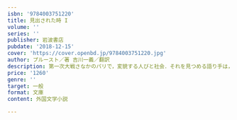 ```yaml
---
isbn: '9784003751220'
title: 見出された時 I
volume: ''
series: ''
publisher: 岩波書店
pubdate: '2018-12-15'
cover: 'https://cover.openbd.jp/9784003751220.jpg'
author: プルースト／著 吉川一義／翻訳
description: 第一次大戦さなかのパリで，変貌する人びと社会．それを見つめる語り手は，文学についての啓示を得る．(全14冊)
price: '1260'
genre: ''
target: 一般
format: 文庫
content: 外国文学小説

---
```

